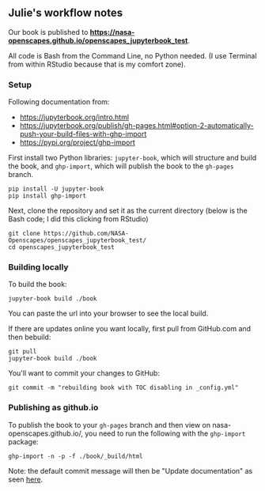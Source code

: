 ## Julie's workflow notes

Our book is published to **<https://nasa-openscapes.github.io/openscapes_jupyterbook_test>**.

All code is Bash from the Command Line, no Python needed. (I use Terminal from within RStudio because that is my comfort zone).

### Setup 

Following documentation from: 

- <https://jupyterbook.org/intro.html>
- <https://jupyterbook.org/publish/gh-pages.html#option-2-automatically-push-your-build-files-with-ghp-import>
- <https://pypi.org/project/ghp-import>

First install two Python libraries: `jupyter-book`, which will structure and build the book, and `ghp-import`, which will publish the book to the `gh-pages` branch.
```{bash}
pip install -U jupyter-book
pip install ghp-import
```

Next, clone the repository and set it as the current directory (below is the Bash code; I did this clicking from RStudio)
```{bash}
git clone https://github.com/NASA-Openscapes/openscapes_jupyterbook_test/
cd openscapes_jupyterbook_test
```
### Building locally

To build the book:
```{bash}
jupyter-book build ./book
```
You can paste the url into your browser to see the local build. 


If there are updates online you want locally, first pull from GitHub.com and then bebuild: 
```{bash}
git pull
jupyter-book build ./book
```

You'll want to commit your changes to GitHub:

```{bash}
git commit -m "rebuilding book with TOC disabling in _config.yml"

```


### Publishing as github.io

To publish the book to your `gh-pages` branch and then view on nasa-openscapes.github.io/<our book>, you need to run the following with the `ghp-import` package:
```{bash}
ghp-import -n -p -f ./book/_build/html
```

Note: the default commit message will then be "Update documentation" as seen [here](https://github.com/NASA-Openscapes/openscapes_jupyterbook_test/commits/gh-pages). 


